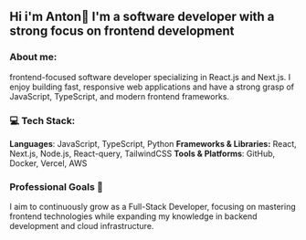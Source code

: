 ## Hi i'm Anton👋 I'm a software developer with a strong focus on frontend development


### About me:

frontend-focused software developer specializing in React.js and Next.js. I enjoy building fast, responsive web applications and have a strong grasp of JavaScript, TypeScript, and modern frontend frameworks.

### 💻 Tech Stack:

**Languages**: JavaScript, TypeScript, Python
**Frameworks & Libraries:** React, Next.js, Node.js, React-query, TailwindCSS
**Tools & Platforms**: GitHub, Docker, Vercel, AWS

### Professional Goals 🚀

I aim to continuously grow as a Full-Stack Developer, focusing on mastering frontend technologies while expanding my knowledge in backend development and cloud infrastructure.


<!--
**anton-lokianov/anton-lokianov** is a ✨ _special_ ✨ repository because its `README.md` (this file) appears on your GitHub profile.

Here are some ideas to get you started:

- 🔭 I’m currently working on ...
- 🌱 I’m currently learning ...
- 👯 I’m looking to collaborate on ...
- 🤔 I’m looking for help with ...
- 💬 Ask me about ...
- 📫 How to reach me: ...
- 😄 Pronouns: ...
- ⚡ Fun fact: ...
-->

<!-- Proudly created with GPRM ( https://gprm.itsvg.in ) -->
